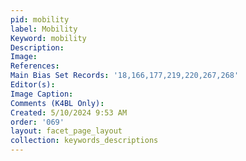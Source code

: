 ```yaml
---
pid: mobility
label: Mobility
Keyword: mobility
Description: 
Image: 
References: 
Main Bias Set Records: '18,166,177,219,220,267,268'
Editor(s): 
Image Caption: 
Comments (K4BL Only): 
Created: 5/10/2024 9:53 AM
order: '069'
layout: facet_page_layout
collection: keywords_descriptions
---
```


